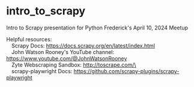 # intro_to_scrapy
Intro to Scrapy presentation for Python Frederick's April 10, 2024 Meetup


Helpful resources:
  <br>
  &emsp;Scrapy Docs: https://docs.scrapy.org/en/latest/index.html
  <br>
  &emsp;John Watson Rooney's YouTube channel: https://www.youtube.com/@JohnWatsonRooney
  <br>
  &emsp;Zyte Webscraping Sandbox: http://toscrape.com/\
  <br>
  &emsp;scrapy-playwright Docs: https://github.com/scrapy-plugins/scrapy-playwright

